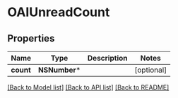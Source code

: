 # OAIUnreadCount

## Properties
Name | Type | Description | Notes
------------ | ------------- | ------------- | -------------
**count** | **NSNumber*** |  | [optional] 

[[Back to Model list]](../README#documentation-for-models) [[Back to API list]](../README#documentation-for-api-endpoints) [[Back to README]](../README)


